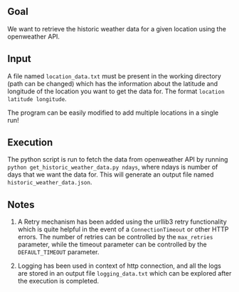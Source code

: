## Goal

We want to retrieve the historic weather data for a given location using the openweather API.

## Input

A file named `location_data.txt` must be present in the working directory (path can be changed) which has the information about the latitude and longitude of the location you want to get the data for. The format `location latitude longitude`.

The program can be easily modified to add multiple locations in a single run!

## Execution

The python script is run to fetch the data from openweather API by running `python get_historic_weather_data.py ndays`, where ndays is number of days that we want the data for. This will generate an output file named `historic_weather_data.json`.

## Notes

1. A Retry mechanism has been added using the urllib3 retry functionality which is quite helpful in the event of a `ConnectionTimeout` or other HTTP errors. The number of retries can be controlled by the `max_retries` parameter, while the timeout parameter can be controlled by the `DEFAULT_TIMEOUT` parameter.

2. Logging has been used in context of http connection, and all the logs are stored in an output file `logging_data.txt` which can be explored after the execution is completed.
